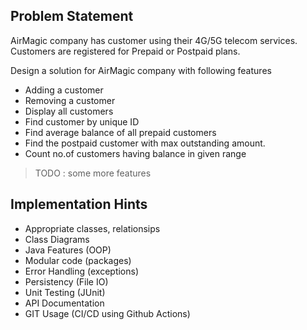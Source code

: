 ## Problem Statement

AirMagic company has customer using their 4G/5G telecom services. Customers are registered for Prepaid or Postpaid plans.

Design a solution for AirMagic company with following features
- Adding a customer
- Removing a customer
- Display all customers
- Find customer by unique ID
- Find average balance of all prepaid customers
- Find the postpaid customer with max outstanding amount.
- Count no.of customers having balance in given range

> TODO : some more features

## Implementation Hints
- Appropriate classes, relationsips
- Class Diagrams
- Java Features (OOP)
- Modular code (packages)
- Error Handling (exceptions)
- Persistency (File IO)
- Unit Testing (JUnit)
- API Documentation
- GIT Usage (CI/CD using Github Actions)

